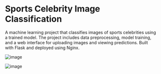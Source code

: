 # Sports Celebrity Image Classification
A machine learning project that classifies images of sports celebrities using a trained model. The project includes data preprocessing, model training, and a web interface for uploading images and viewing predictions. Built with Flask and deployed using Nginx.


![image](https://github.com/user-attachments/assets/460955ec-7783-45b6-a480-5336b510be8f)






![image](https://github.com/user-attachments/assets/5aeb313d-fd7b-4117-bd61-bf589467ffa6)


